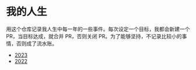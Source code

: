 # 我的人生
用这个仓库记录我人生中每一年的一些事件。每次设定一个目标，我都会新建一个 PR，当目标达成，就合并 PR，否则关闭 PR。为了能够坚持，不记录比较小的事情，否则成了流水账。

- [2023](./2023.md)
- [2022](./2022.md)
